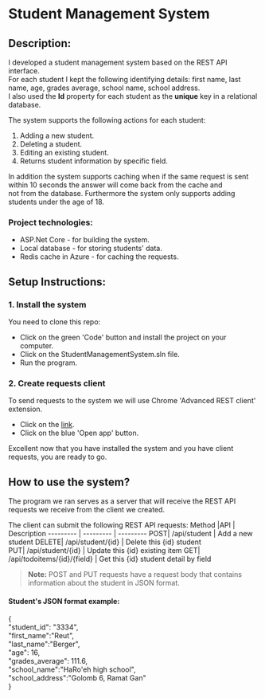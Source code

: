 # Student Management System

## Description:
I developed a student management system based on the REST API interface.<br>
For each student I kept the following identifying details: first name, last name, age, grades average, school name, school address.<br>
I also used the **Id** property for each student as the **unique** key in a relational database.

The system supports the following actions for each student:
1. Adding a new student.
2. Deleting a student.
3. Editing an existing student.
4. Returns student information by specific field.

In addition the system supports caching when if the same request is sent within 10 seconds the answer will come back from the cache and<br>not from the database.
Furthermore the system only supports adding students under the age of 18.
<br>
### Project technologies:
* ASP.Net Core - for building the system.
* Local database - for storing students' data.
* Redis cache in Azure - for caching the requests.

## Setup Instructions:
### 1. Install the system
You need to clone this repo:
* Click on the green 'Code' button and install the project on your computer.
* Click on the StudentManagementSystem.sln file.
* Run the program.

### 2. Create requests client
To send requests to the system we will use Chrome 'Advanced REST client' extension.
* Click on the [link](https://chrome.google.com/webstore/detail/advanced-rest-client/hgmloofddffdnphfgcellkdfbfbjeloo/related?hl=iw).
* Click on the blue 'Open app' button.

Excellent now that you have installed the system and you have client requests, you are ready to go.

## How to use the system?
The program we ran serves as a server that will receive the REST API requests we receive from the client we created.

The client can submit the following REST API requests:
Method |API | Description
--------- | --------- | ---------
POST| /api/student | Add a new student
DELETE| /api/student/{id} | Delete this {id} student  
PUT| /api/student/{id} | Update this {id} existing item
GET| /api/todoitems/{id}/{field} | Get this {id} student detail by field

> **Note:** POST and PUT requests have a request body that contains information about the student in JSON format.

####  Student's JSON format example:
{<br>
  "student_id": "3334",<br>
  "first_name":"Reut",<br>
  "last_name":"Berger",<br>
  "age": 16,<br>
  "grades_average": 111.6,<br>
  "school_name":"HaRo'eh high school",<br>
  "school_address":"Golomb 6, Ramat Gan"<br>
}<br>
<br>

